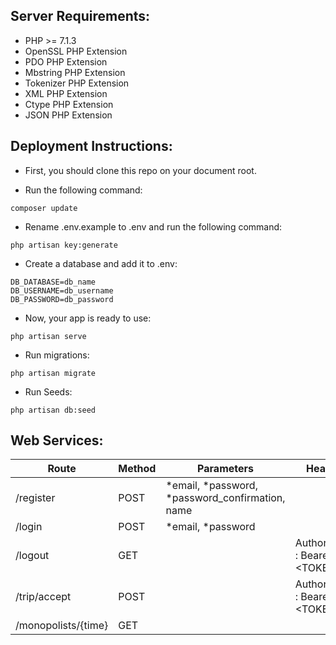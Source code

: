 ## Server Requirements:

- PHP >= 7.1.3
- OpenSSL PHP Extension
- PDO PHP Extension
- Mbstring PHP Extension
- Tokenizer PHP Extension
- XML PHP Extension
- Ctype PHP Extension
- JSON PHP Extension

## Deployment Instructions:

- First, you should clone this repo on your document root.

- Run the following command:

```
composer update
```
- Rename .env.example to .env and run the following command:  
```
php artisan key:generate
```
- Create a database and add it to .env:
```
DB_DATABASE=db_name
DB_USERNAME=db_username
DB_PASSWORD=db_password
```
- Now, your app is ready to use:
```
php artisan serve
```
- Run migrations:
```
php artisan migrate
```
- Run Seeds:
```
php artisan db:seed
```
## Web Services:

|      Route        | Method |                Parameters                       |           Headers              |
| -------------------- | ------ | ----------------------------------------------- | ------------------------------ |
| /register            | POST   | *email, *password, *password_confirmation, name |                &nbsp;          |
| /login               | POST   | *email, *password                               |          &nbsp;                |
| /logout              | GET    |          &nbsp;                                 | Authorization : Bearer &lt;TOKEN&gt; |
| /trip/accept         | POST   |                &nbsp;                           | Authorization : Bearer &lt;TOKEN&gt; |
| /monopolists/{time}  | GET    |                      &nbsp;                     |    &nbsp;                      |




